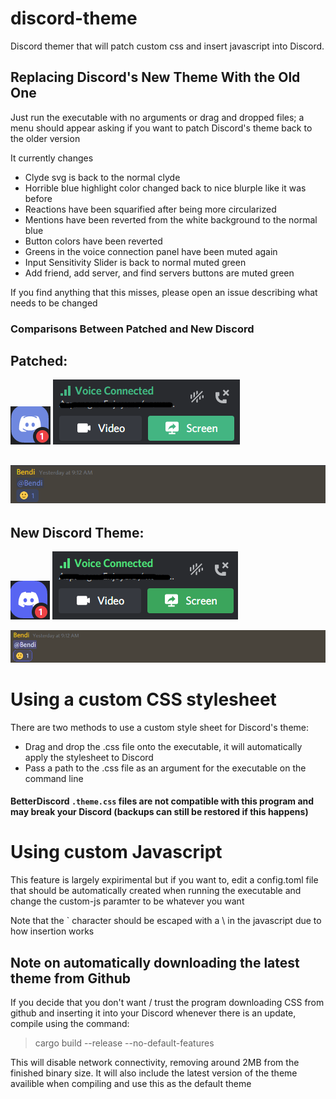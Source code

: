 # discord-theme
Discord themer that will patch custom css and insert javascript into Discord. 

## Replacing Discord's New Theme With the Old One
Just run the executable with no arguments or drag and dropped files; a menu should appear asking if you want to patch Discord's theme back to the older version

It currently changes
- Clyde svg is back to the normal clyde
- Horrible blue highlight color changed back to nice blurple like it was before
- Reactions have been squarified after being more circularized 
- Mentions have been reverted from the white background to the normal blue
- Button colors have been reverted
- Greens in the voice connection panel have been muted again
- Input Sensitivity Slider is back to normal muted green
- Add friend, add server, and find servers buttons are muted green

If you find anything that this misses, please open an issue describing what needs to be changed

### Comparisons Between Patched and New Discord
Patched: 
---
![Clyde](assets/Clyde-new.png)
![Voice](assets/Voice-new.png)

![Mentions and Reactions](assets/mention-new.png)
---
New Discord Theme:
---
![Clyde](assets/Clyde-old.png)
![Voice](assets/Voice-old.png)

![Mentions and Reactions](assets/mention-old.png)

# Using a custom CSS stylesheet
There are two methods to use a custom style sheet for Discord's theme: 
- Drag and drop the .css file onto the executable, it will automatically apply the stylesheet to Discord
- Pass a path to the .css file as an argument for the executable on the command line
#### BetterDiscord `.theme.css` files are not compatible with this program and may break your Discord (backups can still be restored if this happens)

# Using custom Javascript
This feature is largely expirimental but if you want to, edit a config.toml file that should be automatically created when running the executable and change the 
custom-js paramter to be whatever you want 

Note that the \` character should be escaped with a \\ in the javascript due to how insertion works

## Note on automatically downloading the latest theme from Github
If you decide that you don't want / trust the program downloading CSS from github and inserting it into your Discord whenever there is an update, compile using the command: 
> cargo build --release --no-default-features
> 
This will disable network connectivity, removing around 2MB from the finished binary size. It will also include the latest version of the theme availible when compiling and use this as the default theme
